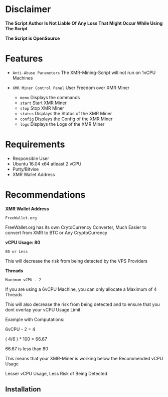 # Disclaimer

**The Script Author Is Not Liable Of Any Loss That Might Occur While Using The Script**

**The Script is OpenSource**

# Features

* `Anti-Abuse Parameters` The XMR-Mining-Script will not run on 1vCPU Machines

* `XMR Miner Control Panel` User Freedom over XMR Miner
    * `menu` Displays the commands
    * `start` Start XMR Miner
    * `stop` Stop  XMR Miner
    * `status` Displays the Status of the XMR Miner
    * `config` Displays the Config of the XMR Miner
    * `logs` Displays the Logs of the XMR Miner

# Requirements

* Responsible User
* Ubuntu 16.04 x64 atleast 2 vCPU
* Putty/Bitvise
* XMR Wallet Address


# Recommendations

**XMR Wallet Address**

`FreeWallet.org`

FreeWallet.org has its own CrytoCurrency Converter, Much Easier to convert from XMR to BTC or Any CryptoCurrency

**vCPU Usage: 80**

`80 or Less`

This will decrease the risk from being detected by the VPS Providers

**Threads**

`Maximum vCPU - 2`

If you are using a 6vCPU Machine, you can only allocate a Maximum of 4 Threads

This will also decrease the risk from being detected and to ensure that you dont overlap your vCPU Usage Limit

Example with Computations:

6vCPU - 2 = 4

( 4/6 ) * 100 = 66.67

66.67 is less than 80 

This means that your XMR-Miner is working below the Recommended vCPU Usage

Lesser vCPU Usage, Less Risk of Being Detected

## Installation

